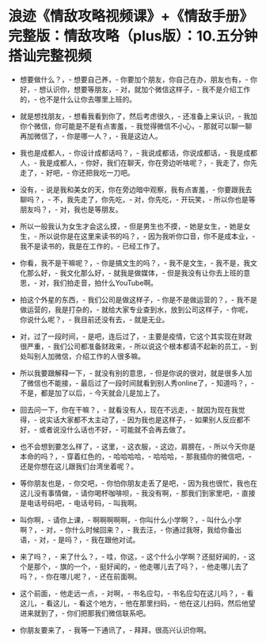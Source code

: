 # 浪迹《情敌攻略视频课》+《情敌手册》完整版：情敌攻略（plus版）：10.五分钟搭讪完整视频

- 想要做什么？，- 想要自己养，- 你要加个朋友，你自己在办，朋友也有，- 你好，- 想认识你，想要等朋友，- 对，就加个微信这样子，- 我不是介绍工作的，- 也不是什么让你去哪里上班的。

- 就是想找朋友，- 想看我看到你了，然后考虑很久，- 还准备上来认识，- 我加你个微信，你可能是不是有点害羞，- 我觉得微信不小心，- 那就可以聊一聊再加微信了，- 你是哪一人？，- 我是这边人。

- 我也是成都人，- 你设计成都话吗？，- 我说成都话，你说成都话，- 我是成都人，- 我是成都人，- 你好，我们在聊天，你在旁边听啥呢？，- 我走了，你先走了，- 好吧，- 你还把我吃一刀吧。

- 没有，- 说是我和美女的天，你在旁边暗中观察，我有点害羞，- 你要跟我去聊吗？，- 不，我先走了，你先吃，- 对，你先吃，- 开玩笑，- 所以你也是等朋友吗？，- 对，我也是等朋友。

- 所以一般我认为女生才会这么摸，- 但是男生也不摸，- 她是女生，- 她是女生，- 所以说你是在这里来读书的吗？，- 因为我听你口音，你不是成本业，- 我不是读书的，我是在工作的，- 已经工作了。

- 你看，我不是干嘛呢？，- 你是搞文生的吗？，- 我不是文生，- 我不是，我文化那么好，- 我文化那么好，- 就我是做媒体，- 但是我没有让你去上班的意思，- 对，我们拍走音，拍什么YouTube啊。

- 拍这个外星的东西，- 我们公司是做这样子，- 你是不是做运营的？，- 我不是做运营的，我是打杂的，- 就给大家专业查到水，放到公司这样子，- 你呢，你说什么呢？，- 我目前还没有去，- 就是无业。

- 对，过了一段时间，- 是吧，连后过了，- 主要是疫情，它这个其实现在财政很严重，- 我们公司都准备财政来，- 所以说这个根本都请不起新的员工，- 到处叫别人加微信，介绍工作的人很多嘛。

- 所以我要跟解释一下，- 就没有别的意思，- 但是你说的很对，就是很多人加了微信也不能接，- 最后过了一段时间就看到别人秀online了，- 知道吗？，- 不是，都是加了以后，- 今天就会儿是加上了。

- 回去问一下，你在干嘛？，- 就看没有人，现在不远走，- 就因为现在我觉得，- 说实话大家都不太主动了，- 因为我也是这样子，- 如果别人反应都不好，- 或者说没什么话也不好，- 可能就不会再去做了。

- 也不会想到要怎么样了，- 这里，- 这衣服，- 这边，肩膀在，- 所以今天你是本命的吗？，- 穿着红色的，- 哈哈哈哈，- 哈哈哈，- 那我插你的微信吧，- 还是你想在这儿跟我们台湾坐着呢？。

- 等你朋友也是，- 你交吧，- 你怕你朋友走丢了是吧，- 因为我也很忙，我也在这儿没有事情做，- 请你喝杯咖啡呗，- 我没有啊，- 那我们到家里吧，- 直接是电话号码吧，- 电话号码，- 叫我啊。

- 叫你啊，- 请你上课，- 啊啊啊啊啊，- 你叫什么小学啊？，- 叫什么小学啊？，- 对，- 你什么时候回来？，- 我去汪，- 你通过我呀，我给你备出语，- 对，- 是吗？，- 我在跟他对试。

- 来了吗？，- 来了什么？，- 哇，你这，- 这个什么小学啊？还挺好闻的，- 这个是那个，- 旗的一个，- 挺好闻的，- 他走哪儿去了吗？，- 他走哪儿去了吗？，- 你在哪儿呢？，- 还在前面啊。

- 这个前面，- 他走远一点，- 对啊，- 书名应勾，- 书名应勾在这儿吗？，- 看这儿，- 看这儿，- 看这个地方，- 他在那里扫码，- 他在这儿扫码，然后他望进来就到了，- 你们把那我们微信联系吧。

- 你朋友要来了，- 我等一下通讯了，- 拜拜，很高兴认识你啊。